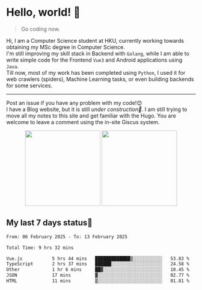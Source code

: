 # Hello, world! 🥰
> Go coding now.
  
Hi, I am a Computer Science student at HKU, currently working towards obtaining my MSc degree in Computer Science.  
I'm still improving my skill stack in Backend with `Golang`, while I am able to write simple code for the Frontend `Vue3` and Android applications using `Java`.  
Till now, most of my work has been completed using `Python`, I used it for web crawlers (spiders), Machine Learning tasks, or even building backends for some services.

-------
Post an issue if you have any problem with my code!😊  
I have a Blog website, but it is still *under construction🚧*. I am still trying to move all my notes to this site and get familiar with the Hugo. You are welcome to leave a comment using the in-site Giscus system.  


<div align="center">
<div><img src="https://github-readme-stats.vercel.app/api?username=Xrondev&count_private=true" height="200px"/> <img src="https://github-readme-stats.vercel.app/api/top-langs/?username=Xrondev" height="200px"/></div>
</div>
<div align="center"></div>  

## My last 7 days status🧐

<!--START_SECTION:waka-->

```txt
From: 06 February 2025 - To: 13 February 2025

Total Time: 9 hrs 32 mins

Vue.js           5 hrs 44 mins   █████████████▒░░░░░░░░░░░   53.83 %
TypeScript       2 hrs 37 mins   ██████░░░░░░░░░░░░░░░░░░░   24.58 %
Other            1 hr 6 mins     ██▓░░░░░░░░░░░░░░░░░░░░░░   10.45 %
JSON             17 mins         ▓░░░░░░░░░░░░░░░░░░░░░░░░   02.77 %
HTML             11 mins         ▒░░░░░░░░░░░░░░░░░░░░░░░░   01.81 %
```

<!--END_SECTION:waka-->
